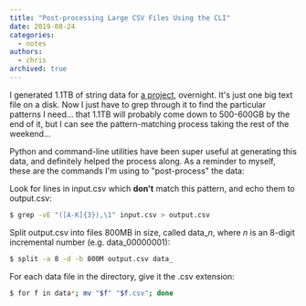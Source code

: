 ```yaml
---
title: "Post-processing Large CSV Files Using the CLI"
date: 2019-08-24
categories:
  - notes
authors:
  - chris
archived: true
---
```


I generated 1.1TB of string data for [a project](/blog/python/), overnight. It's just one big text file on a disk. Now I just have to grep through it to find the particular patterns I need… that 1.1TB will probably come down to 500-600GB by the end of it, but I can see the pattern-matching process taking the rest of the weekend…

Python and command-line utilities have been super useful at generating this data, and definitely helped the process along. As a reminder to myself, these are the commands I'm using to "post-process" the data:

Look for lines in input.csv which **don't** match this pattern, and echo them to output.csv:

```bash
$ grep -vE "([A-K]{3}),\1" input.csv > output.csv
```

Split output.csv into files 800MB in size, called data\__n_, where _n_ is an 8-digit incremental number (e.g. data_00000001):

```bash
$ split -a 8 -d -b 800M output.csv data_
```

For each data file in the directory, give it the .csv extension:

```bash
$ for f in data*; mv "$f" "$f.csv"; done
```
